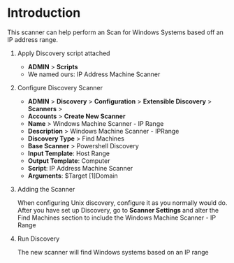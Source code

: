 # Introduction

This scanner can help perform an Scan for Windows Systems based off an IP address range.

1. Apply Discovery script attached

   - **ADMIN** > **Scripts**
   - We named ours: IP Address Machine Scanner

1. Configure Discovery Scanner

    - **ADMIN** > **Discovery** > **Configuration** > **Extensible Discovery** > **Scanners** >
    - **Accounts** > **Create New Scanner**
    - **Name** > Windows Machine Scanner - IP Range
    - **Description** > Windows Machine Scanner - IPRange
    - **Discovery Type** > Find Machines
    - **Base Scanner** > Powershell Discovery
    - **Input Template**: Host Range
    - **Output Template**: Computer
    - **Script**: IP Address Machine Scanner
    - **Arguments**: $Target $[1]$Domain

1. Adding the Scanner

    When configuring Unix discovery, configure it as you normally would do. After you have set up Discovery, go to **Scanner Settings** and alter the Find Machines section to include the Windows Machine Scanner - IP Range

1. Run Discovery

    The new scanner will find Windows systems based on an IP range
